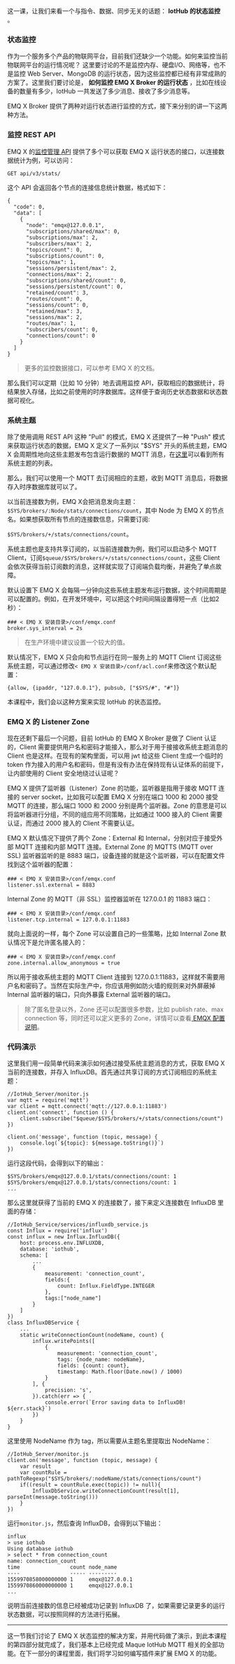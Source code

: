 这一课，让我们来看一个与指令、数据、同步无关的话题： **IotHub 的状态监控** 。

### 状态监控

作为一个服务多个产品的物联网平台，目前我们还缺少一个功能。如何来监控当前物联网平台的运行情况呢？ 这里要讨论的不是监控内存、硬盘I/O、网络等，也不是监控
Web Server、MongoDB 的运行状态，因为这些监控都已经有非常成熟的方案了。这里我们要讨论是， **如何监控 EMQ X Broker
的运行状态** ，比如在线设备的数量有多少，IotHub 一共发送了多少消息、接收了多少消息等。

EMQ X Broker 提供了两种对运行状态进行监控的方式，接下来分别的讲一下这两种方法。

### 监控 REST API

EMQ X 的[监控管理 API](https://developer.emqx.io/docs/broker/v3/cn/rest.html#)
提供了多个可以获取 EMQ X 运行状态的接口，以连接数据统计为例，可以访问：

    
    
    GET api/v3/stats/
    

这个 API 会返回各个节点的连接信息统计数据，格式如下：

    
    
    {
      "code": 0,
      "data": [
        {
          "node": "emqx@127.0.0.1",
          "subscriptions/shared/max": 0,
          "subscriptions/max": 2,
          "subscribers/max": 2,
          "topics/count": 0,
          "subscriptions/count": 0,
          "topics/max": 1,
          "sessions/persistent/max": 2,
          "connections/max": 2,
          "subscriptions/shared/count": 0,
          "sessions/persistent/count": 0,
          "retained/count": 3,
          "routes/count": 0,
          "sessions/count": 0,
          "retained/max": 3,
          "sessions/max": 2,
          "routes/max": 1,
          "subscribers/count": 0,
          "connections/count": 0
        }
      ]
    }
    

> 更多的监控数据接口，可以参考 EMQ X 的文档。

那么我们可以定期（比如 10 分钟）地去调用监控
API，获取相应的数据统计，将结果放入存储，比如之前使用的时序数据库。这样便于查询历史状态数据和状态数据可视化。

### 系统主题

除了使用调用 REST API 这种 "Pull" 的模式，EMQ X 还提供了一种 "Push" 模式来获取运行状态的数据，EMQ X 定义了一系列以
"$SYS" 开头的系统主题，EMQ X 会周期性地向这些主题发布包含运行数据的 MQTT
消息，在[这里](https://developer.emqx.io/docs/broker/v3/cn/guide.html?highlight=%E7%B3%BB%E7%BB%9F%E4%B8%BB%E9%A2%98#sys)可以看到所有系统主题的列表。

那么，我们可以使用一个 MQTT 去订阅相应的主题，收到 MQTT 消息后，将数据存入时序数据库就可以了。

以当前连接数为例，EMQ X会把消息发向主题：`$SYS/brokers/:Node/stats/connections/count`，其中 Node 为
EMQ X 的节点名。如果想获取所有节点的连接数信息，只需要订阅:

`$SYS/brokers/+/stats/connections/count`。

系统主题也是支持共享订阅的，以当前连接数为例，我们可以启动多个 MQTT
Client，订阅`$queue/$SYS/brokers/+/stats/connections/count`，这些 Client
会依次获得当前订阅数的消息，这样就实现了订阅端负载均衡，并避免了单点故障。

默认设置下 EMQ X 会每隔一分钟向这些系统主题发布运行数据，这个时间周期是可以配置的。例如，在开发环境中，可以把这个时间间隔设置得短一点（比如2秒）：

    
    
    ### < EMQ X 安装目录>/conf/emqx.conf
    broker.sys_interval = 2s
    

> 在生产环境中建议设置一个较大的值。

默认情况下，EMQ X 只会向和节点运行在同一服务上的 MQTT Client 订阅这些系统主题，可以通过修改`< EMQ X
安装目录>/conf/acl.conf`来修改这个默认配置：

    
    
    {allow, {ipaddr, "127.0.0.1"}, pubsub, ["$SYS/#", "#"]}
    

本课程中，我们会以这种方案来实现 IotHub 的状态监控。

### EMQ X 的 Listener Zone

现在还剩下最后一个问题，目前 IotHub 的 EMQ X Broker 是做了 Client 认证的，Client
需要提供用户名和密码才能接入，那么对于用于接接收系统主题消息的 Client 也是这样。在现有的架构里面，可以用 jwt 给这些 Client
生成一个临时的 token 作为接入的用户名和密码，但是有没有办法在保持现有认证体系的前提下，让内部使用的 Client 安全地绕过认证呢？

EMQ X 提供了监听器（Listener）Zone 的功能，监听器是指用于接收 MQTT 连接的 server socket，比如我可以配置 EMQ X
分别在端口 1000 和 2000 接受 MQTT 的连接，那么端口 1000 和 2000 分别是两个监听器。Zone
的意思是可以将监听器进行分组，不同的组应用不同策略，比如通过 1000 接入的 Client 需要认证，而通过 2000 接入的 Client 不需要认证。

EMQ X 默认情况下提供了两个 Zone：External 和 Internal，分别对应于接受外部 MQTT 连接和内部 MQTT
连接。External Zone 的 MQTTS (MQTT over SSL) 监听器监听的是 8883
端口，设备连接的就是这个监听器，可以在配置文件找到这个监听器的配置：

    
    
    ### < EMQ X 安装目录>/conf/emqx.conf
    listener.ssl.external = 8883
    

Internal Zone 的 MQTT（非 SSL）监控器监听在 127.0.0.1 的 11883 端口：

    
    
    ### < EMQ X 安装目录>/conf/emqx.conf
    listener.tcp.internal = 127.0.0.1:11883
    

就向上面说的一样，每个 Zone 可以设置自己的一些策略，比如 Internal Zone 默认情况下是允许匿名接入的：

    
    
    ### < EMQ X 安装目录>/conf/emqx.conf
    zone.internal.allow_anonymous = true
    

所以用于接收系统主题的 MQTT Client 连接到
127.0.0.1:11883，这样就不需要用户名和密码了。当然在实际生产中，你应该用例如防火墙的规则来对外屏蔽掉 Internal
监听器的端口，只向外暴露 External 监听器的端口。

> 除了匿名登录以外，Zone 还可以配置很多参数，比如 publish rate、max connection 等，同时还可以定义更多的
> Zone，详情可以查看[ EMQX
> 配置说明](https://developer.emqx.io/docs/broker/v3/cn/config.html)。

### 代码演示

这里我们用一段简单代码来演示如何通过接受系统主题消息的方式，获取 EMQ X 当前的连接数，并存入
InfluxDB。首先通过共享订阅的方式订阅相应的系统主题：

    
    
    //IotHub_Server/monitor.js
    var mqtt = require('mqtt')
    var client = mqtt.connect('mqtt://127.0.0.1:11883')
    client.on('connect', function () {
        client.subscribe("$queue/$SYS/brokers/+/stats/connections/count")
    })
    
    client.on('message', function (topic, message) {
        console.log(`${topic}: ${message.toString()}`)
    })
    

运行这段代码，会得到以下的输出：

    
    
    $SYS/brokers/emqx@127.0.0.1/stats/connections/count: 1
    $SYS/brokers/emqx@127.0.0.1/stats/connections/count: 1
    ...
    

那么这里就获得了当前的 EMQ X 的连接数了，接下来定义连接数在 InfluxDB 里面的存储：

    
    
    //IotHub_Service/services/influxdb_service.js
    const Influx = require('influx')
    const influx = new Influx.InfluxDB({
        host: process.env.INFLUXDB,
        database: 'iothub',
        schema: [
            ...
            {
                measurement: 'connection_count',
                fields:{
                    count: Influx.FieldType.INTEGER
                },
                tags:["node_name"]
            }
        ]
    })
    class InfluxDBService {
        ...
        static writeConnectionCount(nodeName, count) {
            influx.writePoints([
                {
                    measurement: 'connection_count',
                    tags: {node_name: nodeName},
                    fields: {count: count},
                    timestamp: Math.floor(Date.now() / 1000)
                }
            ], {
                precision: 's',
            }).catch(err => {
                console.error(`Error saving data to InfluxDB! ${err.stack}`)
            })
        }
    }
    

这里使用 NodeName 作为 tag，所以需要从主题名里提取出 NodeName：

    
    
    //IotHub_Server/monitor.js
    client.on('message', function (topic, message) {
        var result
        var countRule = pathToRegexp("$SYS/brokers/:nodeName/stats/connections/count")
        if((result = countRule.exec(topic)) != null){
            InfluxDbService.writeConnectionCount(result[1], parseInt(message.toString()))
        }
    })
    

运行`monitor.js`，然后查询 InfluxDB，会得到以下输出：

    
    
    influx
    > use iothub
    Using database iothub
    > select * from connection_count
    name: connection_count
    time                count node_name
    ----                ----- ---------
    1559970858000000000 1     emqx@127.0.0.1
    1559970860000000000 1     emqx@127.0.0.1
    ...
    

说明当前连接数的信息已经被成功记录到 InfluxDB 了，如果需要记录更多的运行状态数据，可以按照同样的方法进行拓展。

* * *

这一节我们讨论了 EMQ X 状态监控的解决方案，并用代码做了演示，到此本课程的第四部分就完成了，我们基本上已经完成 Maque IotHub MQTT
相关的全部功能。在下一部分的课程里面，我们将学习如何编写插件来扩展 EMQ X 的功能。

